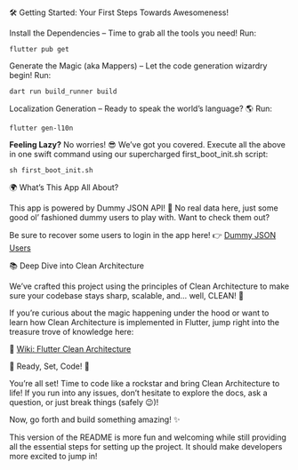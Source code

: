 🛠 Getting Started: Your First Steps Towards Awesomeness!

Install the Dependencies – Time to grab all the tools you need!
Run:

    flutter pub get

Generate the Magic (aka Mappers) – Let the code generation wizardry begin!
Run:

    dart run build_runner build

Localization Generation – Ready to speak the world’s language? 🌎
Run:

    flutter gen-l10n

**Feeling Lazy?** No worries! 😎 We’ve got you covered. Execute all the above in one swift command using our supercharged first_boot_init.sh script:

    sh first_boot_init.sh

🌍 What’s This App All About?

This app is powered by Dummy JSON API! 🤖 No real data here, just some good ol’ fashioned dummy users to play with. Want to check them out?

Be sure to recover some users to login in the app here!
👉 [Dummy JSON Users](https://dummyjson.com/users)

📚 Deep Dive into Clean Architecture

We’ve crafted this project using the principles of Clean Architecture to make sure your codebase stays sharp, scalable, and… well, CLEAN! 🧼

If you’re curious about the magic happening under the hood or want to learn how Clean Architecture is implemented in Flutter, jump right into the treasure trove of knowledge here:

📖 [Wiki: Flutter Clean Architecture](https://github.com/Feelynx/flutter_clean_architecture/wiki)

🎉 Ready, Set, Code! 🎉

You’re all set! Time to code like a rockstar and bring Clean Architecture to life! If you run into any issues, don’t hesitate to explore the docs, ask a question, or just break things (safely 😉)!

Now, go forth and build something amazing! ✨

This version of the README is more fun and welcoming while still providing all the essential steps for setting up the project. It should make developers more excited to jump in!
